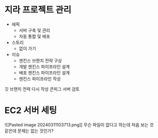 # 지라 프로젝트 관리
- 에픽
	- 서버 구축 및 관리
	- 자동 통합 및 배포
- 스토리
	- 없이 가기
- 이슈
	- 젠킨스 브랜치 전략 구상
	- 개발 젠킨스 파이프라인 설계
	- 배포 젠킨스 파이프라인 설계
	- 젠킨스 파이프라인 작성

깃 브랜치 전략 다시 작성
콘피그 서버 검토

# EC2 서버 세팅
![[Pasted image 20240311103713.png]]
무슨 파일이 없다고 하는데 처음 보는 것 같은데 문제는 없는 것인가?